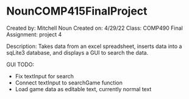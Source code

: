 # NounCOMP415FinalProject
Created by: Mitchell Noun 
Created on: 4/29/22 
Class: COMP490 Final Assignment: project 4

Description: Takes data from an excel spreadsheet, inserts data into a sqLite3 database, and displays a GUI to search the data.

GUI TODO: 
 - Fix textInput for search
 - Connect textInput to searchGame function
 - Load game data as editable text, currently normal text
